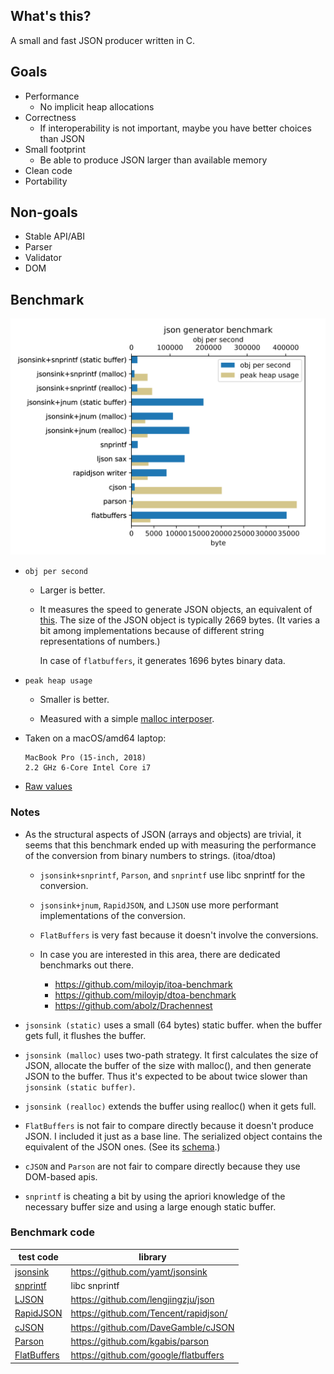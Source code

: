 ## What's this?

A small and fast JSON producer written in C.

## Goals

* Performance
  * No implicit heap allocations
* Correctness
  * If interoperability is not important, maybe you have better choices than JSON
* Small footprint
  * Be able to produce JSON larger than available memory
* Clean code
* Portability

## Non-goals

* Stable API/ABI
* Parser
* Validator
* DOM 

## Benchmark

![Graph](./bench/result.svg)

* `obj per second`

  * Larger is better.

  * It measures the speed to generate JSON objects, an equivalent of
    [this](bench/example.json).
    The size of the JSON object is typically 2669 bytes. (It varies a bit
    among implementations because of different string representations of
    numbers.)

    In case of `flatbuffers`, it generates 1696 bytes binary data.

* `peak heap usage`

  * Smaller is better.

  * Measured with a simple [malloc interposer](bench/malloc_interposer.c).

* Taken on a macOS/amd64 laptop:

  ```
  MacBook Pro (15-inch, 2018)
  2.2 GHz 6-Core Intel Core i7
  ```

* [Raw values](./bench/result.csv)

### Notes

* As the structural aspects of JSON (arrays and objects) are trivial,
  it seems that this benchmark ended up with measuring the performance
  of the conversion from binary numbers to strings. (itoa/dtoa)

  * `jsonsink+snprintf`, `Parson`, and `snprintf` use libc snprintf for
  the conversion.

  * `jsonsink+jnum`, `RapidJSON`, and `LJSON` use more performant
    implementations of the conversion.

  * `FlatBuffers` is very fast because it doesn't involve the conversions.

  * In case you are interested in this area, there are dedicated
    benchmarks out there.

    * https://github.com/miloyip/itoa-benchmark
    * https://github.com/miloyip/dtoa-benchmark
    * https://github.com/abolz/Drachennest

* `jsonsink (static)` uses a small (64 bytes) static buffer.
  when the buffer gets full, it flushes the buffer.

* `jsonsink (malloc)` uses two-path strategy. It first calculates the
  size of JSON, allocate the buffer of the size with malloc(), and then
  generate JSON to the buffer. Thus it's expected to be about twice slower
  than `jsonsink (static buffer)`.

* `jsonsink (realloc)` extends the buffer using realloc() when it gets full.

* `FlatBuffers` is not fair to compare directly because it doesn't produce JSON.
  I included it just as a base line.
  The serialized object contains the equivalent of the JSON ones.
  (See its [schema](./bench/test.fbs).)

* `cJSON` and `Parson` are not fair to compare directly because they use DOM-based apis.

* `snprintf` is cheating a bit by using the apriori knowledge of
  the necessary buffer size and using a large enough static buffer.

### Benchmark code

| test code                              | library
| -------------------------------------- | ------------------------------------------
| [jsonsink](./bench/jsonsink.c)         | https://github.com/yamt/jsonsink
| [snprintf](./bench/snprintf.c)         | libc snprintf
| [LJSON](./bench/ljson.c)               | https://github.com/lengjingzju/json
| [RapidJSON](./bench/rapidjson.cxx)     | https://github.com/Tencent/rapidjson/
| [cJSON](./bench/cjson.c)               | https://github.com/DaveGamble/cJSON
| [Parson](./bench/parson.c)             | https://github.com/kgabis/parson
| [FlatBuffers](./bench/flatbuffers.cxx) | https://github.com/google/flatbuffers
